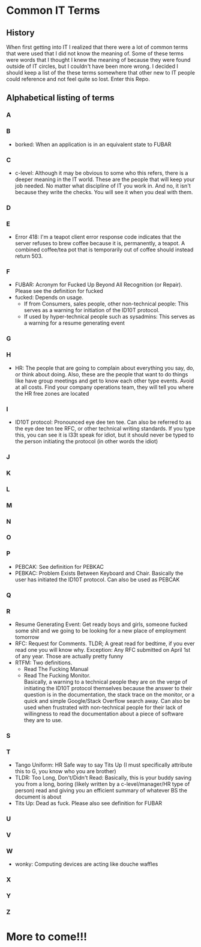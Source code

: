 # Common IT Terms
## History
When first getting into IT I realized that there were a lot of common terms that were used that I did not know the
meaning of. Some of these terms were words that I thought I knew the meaning of because they were found outside of IT 
circles, but I couldn't have been more wrong. I decided I should keep a list of the these terms somewhere that other new
to IT people could reference and not feel quite so lost. Enter this Repo.  
## Alphabetical listing of terms
### A

### B
* borked: When an application is in an equivalent state to FUBAR
### C
* c-level: Although it may be obvious to some who this refers, there is a deeper meaning in the IT world. These are the 
people that will keep your job needed. No matter what discipline of IT you work in. And no, it isn't because they write
the checks. You will see it when you deal with them. 
### D

### E
* Error 418: I'm a teapot client error response code indicates that the server refuses to brew coffee because it is, permanently, a teapot. A combined coffee/tea pot that is temporarily out of coffee should instead return 503.

### F
* FUBAR: Acronym for Fucked Up Beyond All Recognition (or Repair). Please see the definition for fucked
* fucked: Depends on usage. 
  * If from Consumers, sales people, other non-technical people: This serves as a warning for initiation of the ID10T protocol. 
  * If used by hyper-technical people such as sysadmins: This serves as a warning for a resume generating event
### G

### H
* HR: The people that are going to complain about everything you say, do, or think about doing. Also, these are the 
people that want to do things like have group meetings and get to know each other type events. Avoid at all costs. Find
your company operations team, they will tell you where the HR free zones are located
### I
* ID10T protocol: Pronounced eye dee ten tee. Can also be referred to as the eye dee ten tee RFC, or other technical writing
standards. If you type this, you can see it is l33t speak for idiot, but it should never be typed to the person 
initiating the protocol (in other words the idiot)
### J

### K

### L

### M

### N

### O

### P
* PEBCAK: See definition for PEBKAC
* PEBKAC: Problem Exists Between Keyboard and Chair. Basically the user has initiated the ID10T protocol. Can also be
used as PEBCAK

### Q

### R
* Resume Generating Event: Get ready boys and girls, someone fucked some shit and we going to be looking for a new place
of employment tomorrow
* RFC: Request for Comments. TLDR; A great read for bedtime, if you ever read one you will know why. Exception: Any RFC
submitted on April 1st of any year. Those are actually pretty funny
* RTFM: Two definitions.
  * Read The Fucking Manual
  * Read The Fucking Monitor.  
Basically, a warning to a technical people they are on the verge of initiating the ID10T protocol themselves because 
the answer to their question is in the documentation, the stack trace on the monitor, or a quick and simple Google/Stack
Overflow search away. Can also be used when frustrated with non-technical people for their lack of willingness to read 
the documentation about a piece of software they are to use. 
### S

### T
* Tango Uniform: HR Safe way to say Tits Up (I must specifically attribute this to G, you know who you are brother)
* TLDR: Too Long, Don't/Didn't Read: Basically, this is your buddy saving you from a long, boring 
(likely written by a c-level/manager/HR type of person) read and giving you an efficient summary of whatever BS the 
document is about
* Tits Up: Dead as fuck. Please also see definition for FUBAR
### U

### V

### W
* wonky: Computing devices are acting like douche waffles
### X

### Y

### Z

# More to come!!!
